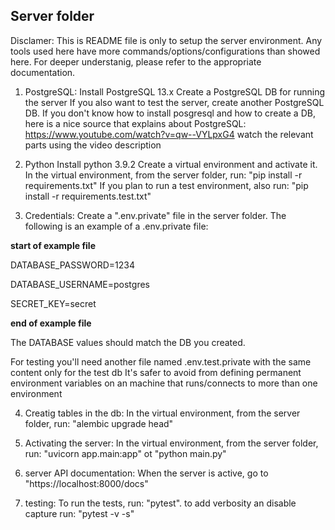 ## Server folder

Disclamer:
This is README file is only to setup the server environment.
Any tools used here have more commands/options/configurations than showed here.
For deeper understanig, please refer to the appropriate documentation.

1. PostgreSQL:
Install PostgreSQL 13.x
Create a PostgreSQL DB for running the server
If you also want to test the server, create another PostgreSQL DB.
If you don't know how to install posgresql and how to create a DB,
here is a nice source that explains about PostgreSQL:
https://www.youtube.com/watch?v=qw--VYLpxG4 watch the relevant parts using the video description

2. Python
Install python 3.9.2
Create a virtual environment and activate it.
In the virtual environment, from the server folder, run: "pip install -r requirements.txt"
If you plan to run a test environment, also run: "pip install -r requirements.test.txt"

3. Credentials:
Create a ".env.private" file in the server folder.
The following is an example of a .env.private file:

**start of example file**

DATABASE_PASSWORD=1234

DATABASE_USERNAME=postgres

SECRET_KEY=secret

**end of example file**

The DATABASE values should match the DB you created.

For testing you'll need another file named .env.test.private with the same content only for the test db
It's safer to avoid from defining permanent environment variables on an machine that runs/connects to more than one environment

4. Creatig tables in the db:
In the virtual environment, from the server folder, run: "alembic upgrade head"

5. Activating the server:
In the virtual environment, from the server folder, run: "uvicorn app.main:app" ot "python main.py"

6. server API documentation:
When the server is active, go to "https://localhost:8000/docs"

7. testing:
To run the tests, run: "pytest". to add verbosity an disable capture run: "pytest -v -s"
